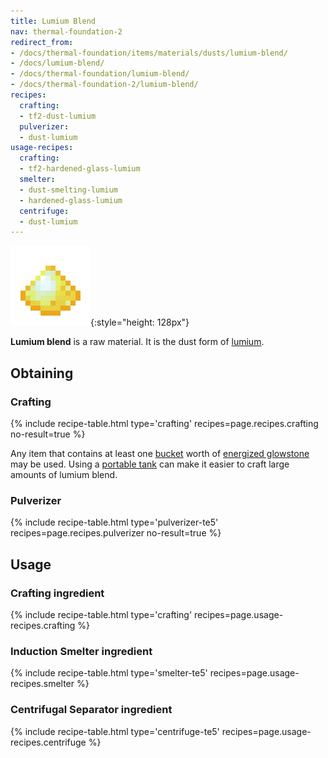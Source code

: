 ```yaml
---
title: Lumium Blend
nav: thermal-foundation-2
redirect_from:
- /docs/thermal-foundation/items/materials/dusts/lumium-blend/
- /docs/lumium-blend/
- /docs/thermal-foundation/lumium-blend/
- /docs/thermal-foundation-2/lumium-blend/
recipes:
  crafting:
  - tf2-dust-lumium
  pulverizer:
  - dust-lumium
usage-recipes:
  crafting:
  - tf2-hardened-glass-lumium
  smelter:
  - dust-smelting-lumium
  - hardened-glass-lumium
  centrifuge:
  - dust-lumium
---
```


![Lumium blend](/assets/images/thermal-foundation-2/dust-lumium.png){:style="height: 128px"}


**Lumium blend** is a raw material. It is the dust form of
[lumium](/docs/1.12/thermal-foundation-2/lumium-ingot/).


Obtaining
---------

### Crafting
{% include recipe-table.html type='crafting' recipes=page.recipes.crafting no-result=true %}

Any item that contains at least one
[bucket](https://minecraft.gamepedia.com/Bucket) worth of [energized
glowstone](/docs/1.12/thermal-foundation-2/energized-glowstone/) may be used. Using a [portable
tank](/docs/1.12/thermal-expansion-5/portable-tank/) can make it easier to craft large amounts of lumium
blend.

### Pulverizer
{% include recipe-table.html type='pulverizer-te5' recipes=page.recipes.pulverizer no-result=true %}


Usage
-----

### Crafting ingredient
{% include recipe-table.html type='crafting' recipes=page.usage-recipes.crafting %}

### Induction Smelter ingredient
{% include recipe-table.html type='smelter-te5' recipes=page.usage-recipes.smelter %}

### Centrifugal Separator ingredient
{% include recipe-table.html type='centrifuge-te5' recipes=page.usage-recipes.centrifuge %}
